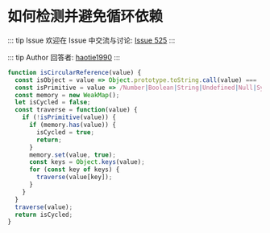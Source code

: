 # 如何检测并避免循环依赖



::: tip Issue 
 欢迎在 Issue 中交流与讨论: [Issue 525](https://github.com/shfshanyue/Daily-Question/issues/525) 
:::

::: tip Author 
回答者: [haotie1990](https://github.com/haotie1990) 
:::

```js
function isCircularReference(value) {
  const isObject = value => Object.prototype.toString.call(value) === '[object Object]';
  const isPrimitive = value => /Number|Boolean|String|Undefined|Null|Symbol/.test(Object.prototype.toString.call(value));
  const memory = new WeakMap();
  let isCycled = false;
  const traverse = function(value) {
    if (!isPrimitive(value)) {
      if (memory.has(value)) {
        isCycled = true;
        return; 
      }
      memory.set(value, true);
      const keys = Object.keys(value);
      for (const key of keys) {
        traverse(value[key]);
      }
    }
  }
  traverse(value);
  return isCycled;
}
```
